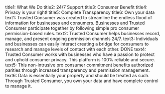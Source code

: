 title1: What We Do
title2: 24/7 Support
title3: Consumer Benefit
title4: Privacy is your right!
title5: Complete Transparency
title6: Own your data
text1: Trusted Consumer was created to streamline the endless flood of information for businesses and consumers. Businesses and Trusted Consumer participate together by following simple pro consumer permission-based rules.
text2: Trusted Consumer helps businesses record, manage, and present ongoing permission channels 24/7. 
text3: Individuals and businesses can easily interact creating a bridge for consumers to research and manage levels of contact with each other.  DONE
text4: Trusted Consumer works with businesses who have a passion to protect and uphold consumer privacy. This platform is 100% reliable and secure. 
text5: This non-intrusive pro consumer commitment benefits authorized parities through increased transparency and permission management.
text6: Data is essentially your property and should be treated as such. Through Trusted Consumer, you own your data and have complete control to manage it.

